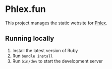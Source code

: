 # Phlex.fun

This project manages the static website for [Phlex](https://phlex.fun).

## Running locally

1. Install the latest version of Ruby
2. Run `bundle install`
3. Run `bin/dev` to start the development server
